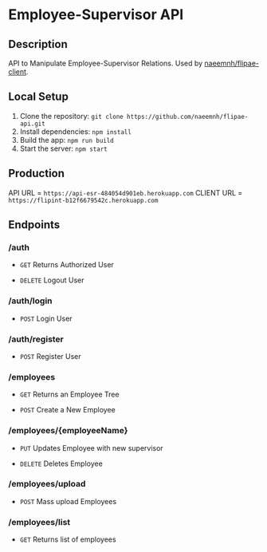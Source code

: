 # Employee-Supervisor API

## Description

API to Manipulate Employee-Supervisor Relations.
Used by [naeemnh/flipae-client]('https://github.com/naeemnh/flipae-client.git').

## Local Setup

1. Clone the repository: `git clone https://github.com/naeemnh/flipae-api.git`
2. Install dependencies: `npm install`
3. Build the app: `npm run build`
4. Start the server: `npm start`

## Production

API URL = `https://api-esr-484054d901eb.herokuapp.com`
CLIENT URL = `https://flipint-b12f6679542c.herokuapp.com`

## Endpoints

### /auth

- `GET` Returns Authorized User

- `DELETE` Logout User

### /auth/login

- `POST` Login User

### /auth/register

- `POST` Register User

### /employees

- `GET` Returns an Employee Tree

- `POST` Create a New Employee

### /employees/{employeeName}

- `PUT` Updates Employee with new supervisor

- `DELETE` Deletes Employee

### /employees/upload

- `POST` Mass upload Employees

### /employees/list

- `GET` Returns list of employees
